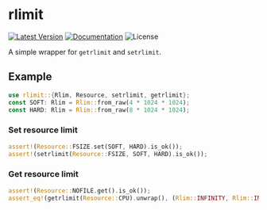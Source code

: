 # rlimit

[![Latest Version]][crates.io]
[![Documentation]][docs.rs] 
![License]

A simple wrapper for `getrlimit` and `setrlimit`.

[crates.io]: https://crates.io/crates/rlimit
[Latest Version]: https://img.shields.io/crates/v/rlimit.svg
[Documentation]: https://docs.rs/rlimit/badge.svg
[docs.rs]: https://docs.rs/rlimit
[License]: https://img.shields.io/crates/l/rlimit.svg

## Example

```rust
use rlimit::{Rlim, Resource, setrlimit, getrlimit};
const SOFT: Rlim = Rlim::from_raw(4 * 1024 * 1024);
const HARD: Rlim = Rlim::from_raw(8 * 1024 * 1024);
```

### Set resource limit

```rust
assert!(Resource::FSIZE.set(SOFT, HARD).is_ok());
assert!(setrlimit(Resource::FSIZE, SOFT, HARD).is_ok());
```

### Get resource limit

```rust
assert!(Resource::NOFILE.get().is_ok());
assert_eq!(getrlimit(Resource::CPU).unwrap(), (Rlim::INFINITY, Rlim::INFINITY));
```
